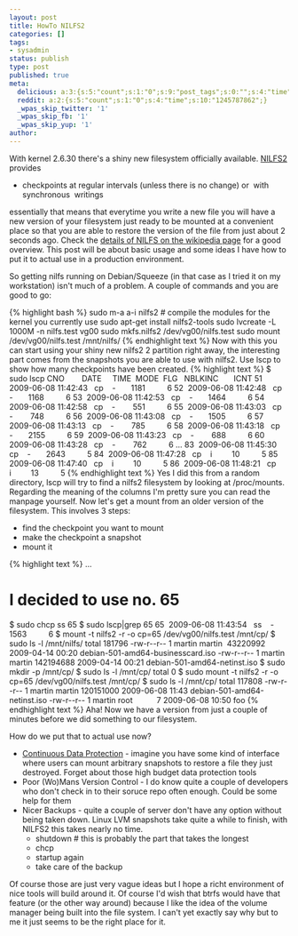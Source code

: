 ```yaml
---
layout: post
title: HowTo NILFS2
categories: []
tags:
- sysadmin
status: publish
type: post
published: true
meta:
  delicious: a:3:{s:5:"count";s:1:"0";s:9:"post_tags";s:0:"";s:4:"time";s:10:"1245787862";}
  reddit: a:2:{s:5:"count";s:1:"0";s:4:"time";s:10:"1245787862";}
  _wpas_skip_twitter: '1'
  _wpas_skip_fb: '1'
  _wpas_skip_yup: '1'
author: 
---
```

<p>With kernel 2.6.30 there's a shiny new filesystem officially available. <a href="http://www.nilfs.org">NILFS2</a> provides</p>
<ul>
<li>checkpoints at regular intervals (unless there is no change) or  with  synchronous  writings</li>
</ul>
<p>essentially that means that everytime you write a new file you will have a new version of your filesystem just ready to be mounted at a convenient place so that you are able to restore the version of the file from just about 2 seconds ago. Check the <a href="http://en.wikipedia.org/wiki/NILFS">details of NILFS on the wikipedia page</a> for a good overview. This post will be about basic usage and some ideas I have how to put it to actual use in a production environment.</p>
<p>So getting nilfs running on Debian/Squeeze (in that case as I tried it on my workstation) isn't much of a problem. A couple of commands and you are good to go:</p>
{% highlight bash %}
sudo m-a a-i nilfs2 # compile the modules for the kernel you currently use
sudo apt-get install nilfs2-tools
sudo lvcreate -L 1000M -n nilfs.test vg00
sudo mkfs.nilfs2 /dev/vg00/nilfs.test
sudo mount /dev/vg00/nilfs.test /mnt/nilfs/
{% endhighlight text %}
Now with this you can start using your shiny new nilfs2 2 partition right away, the interesting part comes from the snapshots you are able to use with nilfs2. Use lscp to show how many checkpoints have been created.
{% highlight text %}
$ sudo lscp
        CNO        DATE     TIME  MODE  FLG   NBLKINC       ICNT
         51  2009-06-08 11:42:43   cp    -       1181          6
         52  2009-06-08 11:42:48   cp    -       1168          6
         53  2009-06-08 11:42:53   cp    -       1464          6
         54  2009-06-08 11:42:58   cp    -        551          6
         55  2009-06-08 11:43:03   cp    -        748          6
         56  2009-06-08 11:43:08   cp    -       1505          6
         57  2009-06-08 11:43:13   cp    -        785          6
         58  2009-06-08 11:43:18   cp    -       2155          6
         59  2009-06-08 11:43:23   cp    -        688          6
         60  2009-06-08 11:43:28   cp    -        762          6
         ...
         83  2009-06-08 11:45:30   cp    -       2643          5
         84  2009-06-08 11:47:28   cp    i         10          5
         85  2009-06-08 11:47:40   cp    i         10          5
         86  2009-06-08 11:48:21   cp    i         13          5
{% endhighlight text %}
Yes I did this from a random directory, lscp will try to find a nilfs2 filesystem by looking at /proc/mounts. Regarding the meaning of the columns I'm pretty sure you can read the manpage yourself. Now let's get a mount from an older version of the filesystem. This involves 3 steps:</p>

* find the checkpoint you want to mount
* make the checkpoint a snapshot
* mount it

{% highlight text %}
...
# I decided to use no. 65
$ sudo chcp ss 65
$ sudo lscp|grep 65
        65  2009-06-08 11:43:54   ss    -       1563          6
$ mount -t nilfs2 -r -o cp=65 /dev/vg00/nilfs.test /mnt/cp/
$ sudo ls -l /mnt/nilfs/
total 181796
-rw-r--r-- 1 martin martin  43220992 2009-04-14 00:20 debian-501-amd64-businesscard.iso
-rw-r--r-- 1 martin martin 142194688 2009-04-14 00:21 debian-501-amd64-netinst.iso
$ sudo mkdir -p /mnt/cp/
$ sudo ls -l /mnt/cp/
total 0
$ sudo mount -t nilfs2 -r -o cp=65 /dev/vg00/nilfs.test /mnt/cp/
$ sudo ls -l /mnt/cp/
total 117808
-rw-r--r-- 1 martin martin 120151000 2009-06-08 11:43 debian-501-amd64-netinst.iso
-rw-r--r-- 1 martin root           7 2009-06-08 10:50 foo
{% endhighlight text %}
Aha! Now we have a version from just a couple of minutes before we did something to our filesystem.</p>
<p>How do we put that to actual use now?</p>
<ul>
<li><a href="http://en.wikipedia.org/wiki/Continuous_Data_Protection">Continuous Data Protection</a> - imagine you have some kind of interface where users can mount arbitrary snapshots to restore a file they just destroyed. Forget about those high budget data protection tools</li>
<li>Poor (Wo)Mans Version Control - I do know quite a couple of developers who don't check in to their soruce repo often enough. Could be some help for them</li>
<li>Nicer Backups - quite a couple of server don't have any option without being taken down. Linux LVM snapshots take quite a while to finish, with NILFS2 this takes nearly no time.
<ul>
<li>shutdown # this is probably the part that takes the longest</li>
<li>chcp</li>
<li>startup again</li>
<li>take care of the backup</li>
</ul>
</li>
</ul>
<p>Of course those are just very vague ideas but I hope a richt environment of nice tools will build around it. Of course I'd wish that btrfs would have that feature (or the other way around) because I like the idea of the volume manager being built into the file system. I can't yet exactly say why but to me it just seems to be the right place for it.</p>
<div id="_mcePaste" style="overflow:hidden;position:absolute;left:-10000px;top:764px;width:1px;height:1px;">
<h1 class="firstHeading">Continuous data protection</h1>
</div>
